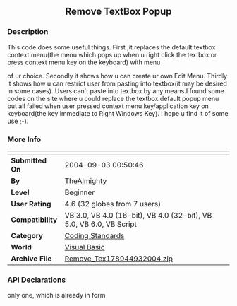 ﻿<div align="center">

## Remove TextBox Popup


</div>

### Description

This code does some useful things. First ,it replaces the default textbox context menu(the menu which pops up when u right click the textbox or press context menu key on the keyboard) with menu

of ur choice. Secondly it shows how u can create ur own Edit Menu. Thirdly it shows how u can restrict user from pasting into textbox(it may be desired in some cases). Users can't paste into textbox by any means.I found some codes on the site where u could replace the textbox default popup menu but all failed when user pressed context menu key/application key on keyboard(the key immediate to Right Windows Key). I hope u find it of some use ;-).
 
### More Info
 


<span>             |<span>
---                |---
**Submitted On**   |2004-09-03 00:50:46
**By**             |[TheAlmighty](https://github.com/Planet-Source-Code/PSCIndex/blob/master/ByAuthor/thealmighty.md)
**Level**          |Beginner
**User Rating**    |4.6 (32 globes from 7 users)
**Compatibility**  |VB 3\.0, VB 4\.0 \(16\-bit\), VB 4\.0 \(32\-bit\), VB 5\.0, VB 6\.0, VB Script
**Category**       |[Coding Standards](https://github.com/Planet-Source-Code/PSCIndex/blob/master/ByCategory/coding-standards__1-43.md)
**World**          |[Visual Basic](https://github.com/Planet-Source-Code/PSCIndex/blob/master/ByWorld/visual-basic.md)
**Archive File**   |[Remove\_Tex178944932004\.zip](https://github.com/Planet-Source-Code/thealmighty-remove-textbox-popup__1-56000/archive/master.zip)

### API Declarations

only one, which is already in form





